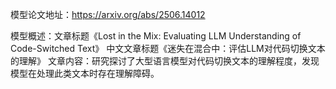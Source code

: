 模型论文地址：https://arxiv.org/abs/2506.14012

模型概述：文章标题《Lost in the Mix: Evaluating LLM Understanding of Code-Switched Text》
中文文章标题《迷失在混合中：评估LLM对代码切换文本的理解》
文章内容：研究探讨了大型语言模型对代码切换文本的理解程度，发现模型在处理此类文本时存在理解障碍。
